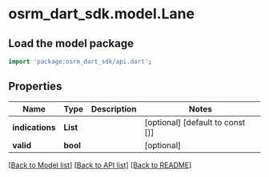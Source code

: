 # osrm_dart_sdk.model.Lane

## Load the model package
```dart
import 'package:osrm_dart_sdk/api.dart';
```

## Properties
Name | Type | Description | Notes
------------ | ------------- | ------------- | -------------
**indications** | **List<String>** |  | [optional] [default to const []]
**valid** | **bool** |  | [optional] 

[[Back to Model list]](../README.md#documentation-for-models) [[Back to API list]](../README.md#documentation-for-api-endpoints) [[Back to README]](../README.md)


